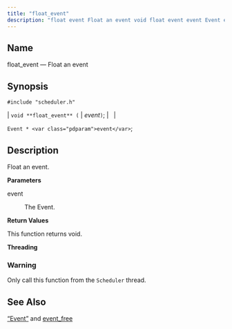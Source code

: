 ```yaml
---
title: "float_event"
description: "float event Float an event void float event event Event event Float an event event The Event This function returns void Only call this function from the Scheduler thread Section 68 49 Event and event free..."
---
```


<a name="apis.float_event"></a> 
## Name

float_event — Float an event

## Synopsis

`#include "scheduler.h"`

| `void **float_event** (` | <var class="pdparam">event</var>`)`; |   |

`Event * <var class="pdparam">event</var>`;<a name="idp51793696"></a> 
## Description

Float an event.

**<a name="idp51794896"></a> Parameters**

<dl class="variablelist">

<dt>event</dt>

<dd>

The Event.

</dd>

</dl>

**<a name="idp51797616"></a> Return Values**

This function returns void.

**<a name="idp51798528"></a> Threading**
### Warning

Only call this function from the `Scheduler` thread.

<a name="idp51800832"></a> 
## See Also

[“Event”](/momentum/3/3-api/structs-event) and [event_free](/momentum/3/3-api/apis-event-free)